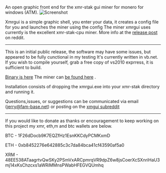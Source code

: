 An open graphic front end for the xmr-stak gui miner for monero for windows (ATM). 
![Screenshot](https://i.imgur.com/jXdAzVm.png "Picture of xmrgui") 
      
      
Xmrgui is a simple graphic shell, you enter your data, it creates a config file for you and launches the miner using the config
The miner xmrgui uses currently is the excellent xmr-stak-cpu miner.  More info at the [release post](https://www.reddit.com/r/MoneroMining/comments/7gbfsh/xmrgui_super_alpha_release/) on reddit. 
 
 ____
      
   This is an initial public release, the software may have some issues, but appeared to be fully cunctional in my testing
It's currently written in vb.net. If you wish to compile yourself, grab a free copy of vs2010 exprress, it is sufficient to build.


[Binary is here](https://github.com/jerrimus/xmrgui/blob/master/xmrgui/xmrgui/bin/Release/xmrgui.exe)
 The miner can [be found here](https://github.com/fireice-uk/xmr-stak/releases) . 
  
  Installation consists of dropping the xmrgui.exe into your xmr-stak directory and running it.
  
  Questions,issues, or suggestions can be communicated via email (jerry@fam-base.net) or posting on the [xmgui subreddit](https://www.reddit.com/r/XMGUI)
  
  ____

If you would like to donate as thanks or encouragement to keep working on this project my xmr, eth,m and btc wallets are below.

BTC - 1F26dDocb9K7EQZfHz1EsnKKCdyPCMKxmD

ETH - 0xb8452276e642885c3c7da84bca41cf43590af5a0

XRM - 48EE538ATaagrtvQwSKy2PSmVxARCpmrqVR9dpZ6w8jsCoerXcSXnriHaU3mj14xKsChzcxs1aWRiMMnsPWabHFEGVQUmhq
